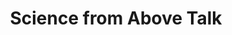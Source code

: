 ---
dateStart: 2008-01-25
dateEnd: 2008-01-25
title: "Science from Above Talk"
venue: "Virtual Knowledge Studio"
organizer:
credit:
city: Amsterdam
state:
country: The Netherlands
pdfLink:
venueImages:
---